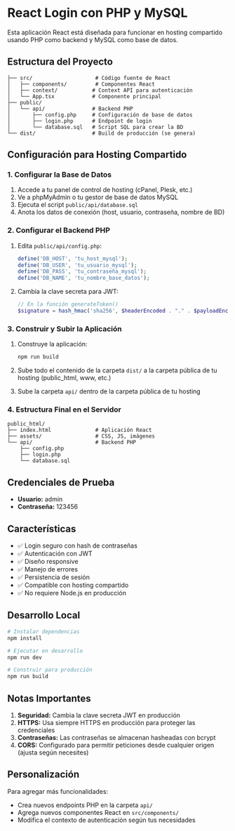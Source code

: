 # React Login con PHP y MySQL

Esta aplicación React está diseñada para funcionar en hosting compartido usando PHP como backend y MySQL como base de datos.

## Estructura del Proyecto

```
├── src/                    # Código fuente de React
│   ├── components/         # Componentes React
│   ├── context/           # Context API para autenticación
│   └── App.tsx            # Componente principal
├── public/
│   └── api/               # Backend PHP
│       ├── config.php     # Configuración de base de datos
│       ├── login.php      # Endpoint de login
│       └── database.sql   # Script SQL para crear la BD
└── dist/                  # Build de producción (se genera)
```

## Configuración para Hosting Compartido

### 1. Configurar la Base de Datos

1. Accede a tu panel de control de hosting (cPanel, Plesk, etc.)
2. Ve a phpMyAdmin o tu gestor de base de datos MySQL
3. Ejecuta el script `public/api/database.sql`
4. Anota los datos de conexión (host, usuario, contraseña, nombre de BD)

### 2. Configurar el Backend PHP

1. Edita `public/api/config.php`:
   ```php
   define('DB_HOST', 'tu_host_mysql');
   define('DB_USER', 'tu_usuario_mysql');
   define('DB_PASS', 'tu_contraseña_mysql');
   define('DB_NAME', 'tu_nombre_base_datos');
   ```

2. Cambia la clave secreta para JWT:
   ```php
   // En la función generateToken()
   $signature = hash_hmac('sha256', $headerEncoded . "." . $payloadEncoded, 'tu_clave_secreta_unica', true);
   ```

### 3. Construir y Subir la Aplicación

1. Construye la aplicación:
   ```bash
   npm run build
   ```

2. Sube todo el contenido de la carpeta `dist/` a la carpeta pública de tu hosting (public_html, www, etc.)

3. Sube la carpeta `api/` dentro de la carpeta pública de tu hosting

### 4. Estructura Final en el Servidor

```
public_html/
├── index.html              # Aplicación React
├── assets/                 # CSS, JS, imágenes
└── api/                    # Backend PHP
    ├── config.php
    ├── login.php
    └── database.sql
```

## Credenciales de Prueba

- **Usuario:** admin
- **Contraseña:** 123456

## Características

- ✅ Login seguro con hash de contraseñas
- ✅ Autenticación con JWT
- ✅ Diseño responsive
- ✅ Manejo de errores
- ✅ Persistencia de sesión
- ✅ Compatible con hosting compartido
- ✅ No requiere Node.js en producción

## Desarrollo Local

```bash
# Instalar dependencias
npm install

# Ejecutar en desarrollo
npm run dev

# Construir para producción
npm run build
```

## Notas Importantes

1. **Seguridad:** Cambia la clave secreta JWT en producción
2. **HTTPS:** Usa siempre HTTPS en producción para proteger las credenciales
3. **Contraseñas:** Las contraseñas se almacenan hasheadas con bcrypt
4. **CORS:** Configurado para permitir peticiones desde cualquier origen (ajusta según necesites)

## Personalización

Para agregar más funcionalidades:
- Crea nuevos endpoints PHP en la carpeta `api/`
- Agrega nuevos componentes React en `src/components/`
- Modifica el contexto de autenticación según tus necesidades